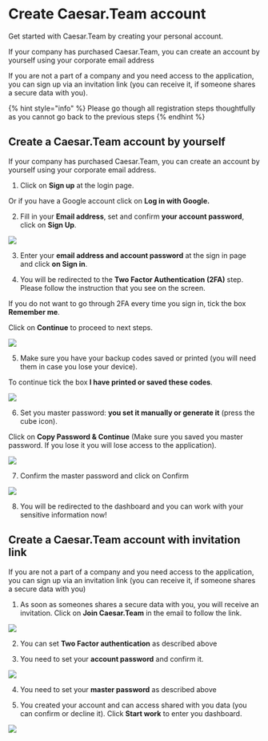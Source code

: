 # Create Caesar.Team account

Get started with Caesar.Team by creating your personal account.

If your company has purchased Caesar.Team, you can create an account by yourself using your corporate email address

If you are not a part of a company and you need access to the application, you can sign up via an invitation link \(you can receive it, if someone shares a secure data with you\).

{% hint style="info" %}
Please go though all registration steps thoughtfully as you cannot go back to the previous steps
{% endhint %}

## Create a Caesar.Team account by yourself

If your company has purchased Caesar.Team, you can create an account by yourself using your corporate email address.

1. Click on **Sign up** at the login page.

Or if you have a Google account click on **Log in with Google.**

2. Fill in your **Email address**, set and confirm **your account password**, click on **Sign Up**.

![](../.gitbook/assets/register-1.png)

3. Enter your **email address and account password** at the sign in page and click **on Sign in**.

4. You will be redirected to the **Two Factor Authentication \(2FA\)** step. Please follow the instruction that you see on the screen.

If you do not want to go through 2FA every time you sign in, tick the box **Remember me**. 

Click on **Continue** to proceed to next steps.

![](../.gitbook/assets/register-2.png)

5. Make sure you have your backup codes saved or printed \(you will need them in case you lose your device\).

To continue tick the box **I have printed or saved these codes**. 

![](../.gitbook/assets/register-3.png)

6. Set you master password: **you set it manually or generate it** \(press the cube icon\). 

Click on **Copy Password & Continue** \(Make sure you saved you master password. If you lose it you will lose access to the application\).

![](../.gitbook/assets/register-4.png)

7. Confirm the master password and click on Confirm

![](../.gitbook/assets/register-5.png)

8. You will be redirected to the dashboard and you can work with your sensitive information now!



##  Create a Caesar.Team account with invitation link

If you are not a part of a company and you need access to the application, you can sign up via an invitation link \(you can receive it, if someone shares a secure data with you\)

1. As soon as someones shares a secure data with you, you will receive an invitation. Click on **Join Caesar.Team** in the email to follow the link.

![](../.gitbook/assets/register-6.png)

2. You can set **Two Factor authentication** as described above

3. You need to set your **account password** and confirm it.

![](../.gitbook/assets/register-7.png)

4. You need to set your **master password** as described above

5. You created your account and can access shared with you data \(you can confirm or decline it\). Click **Start work** to enter you dashboard.

![](../.gitbook/assets/register-8.png)



